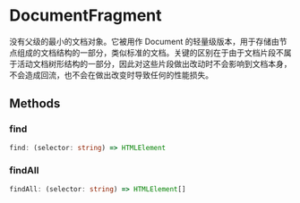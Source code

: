 <!--
 * @Author: haifeng.lu haifeng.lu@ly.com
 * @Date: 2022-12-21 10:39:46
 * @LastEditors: haifeng.lu
 * @LastEditTime: 2023-01-05 15:00:32
 * @Description: 
-->
# DocumentFragment

没有父级的最小的文档对象。它被用作 Document 的轻量级版本，用于存储由节点组成的文档结构的一部分，类似标准的文档。关键的区别在于由于文档片段不属于活动文档树形结构的一部分，因此对这些片段做出改动时不会影响到文档本身，不会造成回流，也不会在做出改变时导致任何的性能损失。

## Methods

### find

```ts
find: (selector: string) => HTMLElement
```

### findAll

```ts
findAll: (selector: string) => HTMLElement[]
```

